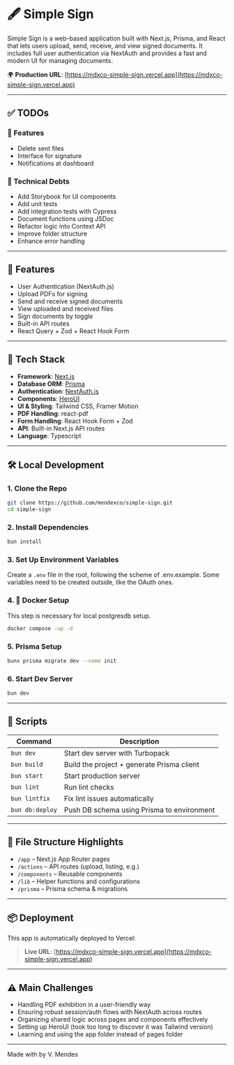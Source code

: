 # 🖋️ Simple Sign

Simple Sign is a web-based application built with Next.js, Prisma, and React that lets users upload, send, receive, and view signed documents. It includes full user authentication via NextAuth and provides a fast and modern UI for managing documents.

🌍 **Production URL**: [https://mdxco-simple-sign.vercel.app](https://mdxco-simple-sign.vercel.app)

---

## ✅ TODOs

### 🔧 Features
- Delete sent files
- Interface for signature
- Notifications at dashboard

### 🧹 Technical Debts
- Add Storybook for UI components
- Add unit tests
- Add integration tests with Cypress
- Document functions using JSDoc
- Refactor logic into Context API
- Improve folder structure
- Enhance error handling

---

## 🚀 Features
- User Authentication (NextAuth.js)
- Upload PDFs for signing
- Send and receive signed documents
- View uploaded and received files
- Sign documents by toggle
- Built-in API routes
- React Query + Zod + React Hook Form

---

## 🧱 Tech Stack
- **Framework**: [Next.js](https://nextjs.org/)
- **Database ORM**: [Prisma](https://www.prisma.io/)
- **Authentication**: [NextAuth.js](https://next-auth.js.org/)
- **Components**: [HeroUI](https://www.heroui.com/)
- **UI & Styling**: Tailwind CSS, Framer Motion
- **PDF Handling**: react-pdf
- **Form Handling**: React Hook Form + Zod
- **API**: Built-in Next.js API routes
- **Language**: Typescript

---

## 🛠️ Local Development

### 1. Clone the Repo
```bash
git clone https://github.com/mendexco/simple-sign.git
cd simple-sign
```

### 2. Install Dependencies
```bash
bun install
```

### 3. Set Up Environment Variables
Create a `.env` file in the root, following the scheme of .env.example.
Some variables need to be created outside, like the OAuth ones.

### 4. 🐳 Docker Setup
This step is necessary for local postgresdb setup.
```bash
docker compose -up -d
```

### 5. Prisma Setup
```bash
bunx prisma migrate dev --name init
```

### 6. Start Dev Server
```bash
bun dev
```

---

## 🧪 Scripts
| Command         | Description                                |
|-----------------|--------------------------------------------|
| `bun dev`       | Start dev server with Turbopack            |
| `bun build`    | Build the project + generate Prisma client |
| `bun start`    | Start production server                    |
| `bun lint`     | Run lint checks                            |
| `bun lintfix`  | Fix lint issues automatically              |
| `bun db:deploy` | Push DB schema using Prisma to environment |

---

## 📁 File Structure Highlights
- `/app` – Next.js App Router pages
- `/actions` – API routes (upload, listing, e.g.)
- `/components` – Reusable components
- `/lib` – Helper functions and configurations
- `/prisma` – Prisma schema & migrations

---

## 📦 Deployment
This app is automatically deployed to Vercel:
> **Live URL**: [https://mdxco-simple-sign.vercel.app](https://mdxco-simple-sign.vercel.app)

---

## ⚠️ Main Challenges

- Handling PDF exhibition in a user-friendly way
- Ensuring robust session/auth flows with NextAuth across routes
- Organizing shared logic across pages and components effectively
- Setting up HeroUI (took too long to discover it was Tailwind version)
- Learning and using the app folder instead of pages folder

---

Made with by V. Mendes

